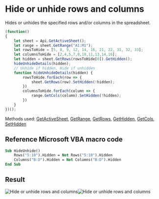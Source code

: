 # Hide or unhide rows and columns

Hides or unhides the specified rows and/or columns in the spreadsheet.

<!-- This code snippet is shown in the screenshot. -->

<!-- eslint-skip -->

```ts
(function()
{
    let sheet = Api.GetActiveSheet();
    let range = sheet.GetRange("A1:M1");
    let rowsToHide = [5, 8, 9, 12, 14, 16, 21, 22, 31, 32, 33];
    let columnsToHide = [2,4,5,7,8,10,11,13,14,16];
    let hidden = sheet.GetRows(rowsToHide[0]).GetHidden();
    hideUnhideDetails(hidden);
    // Unhide if hidden, Hide if unhidden
    function hideUnhideDetails(hidden) {
        rowsToHide.forEach(row => {
            sheet.GetRows(row).SetHidden(!hidden);
        })
        columnsToHide.forEach(column => {
            range.GetCols(column).SetHidden(!hidden);
        })
    }
})();
```

Methods used: [GetActiveSheet](../../../../office-api/usage-api/spreadsheet-api/Api/Methods/GetActiveSheet.md), [GetRange](../../../../office-api/usage-api/spreadsheet-api/ApiWorksheet/Methods/GetRange.md), [GetRows](../../../../office-api/usage-api/spreadsheet-api/ApiWorksheet/Methods/GetRows.md), [GetHidden](../../../../office-api/usage-api/spreadsheet-api/ApiRange/Methods/GetHidden.md), [GetCols](../../../../office-api/usage-api/spreadsheet-api/ApiRange/Methods/GetCols.md), [SetHidden](../../../../office-api/usage-api/spreadsheet-api/ApiRange/Methods/SetHidden.md)

## Reference Microsoft VBA macro code

<!-- code generated with AI -->

```vb
Sub HideUnhide()
    Rows("5:10").Hidden = Not Rows("5:10").Hidden
    Columns("B:D").Hidden = Not Columns("B:D").Hidden
End Sub
```

## Result

<!-- imgpath -->

![Hide or unhide rows and columns](/assets/images/plugins/hide-unhide-rows-columns.png#gh-light-mode-only)![Hide or unhide rows and columns](/assets/images/plugins/hide-unhide-rows-columns.dark.png#gh-dark-mode-only)
